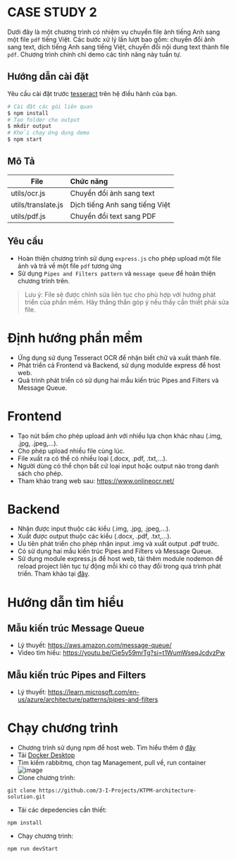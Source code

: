 # CASE STUDY 2
Dưới đây là một chương trình có nhiệm vụ chuyển file ảnh tiếng Anh sang một file `pdf` tiếng Việt. Các bước xử lý lần lượt bao gồm: chuyển đổi ảnh sang text, dịch tiếng Anh sang tiếng Việt, chuyển đổi nội dung text thành file `pdf`. Chương trình chính chỉ demo các tính năng này tuần tự.
## Hướng dẫn cài đặt
Yêu cầu cài đặt trước [tesseract](https://tesseract-ocr.github.io/tessdoc/Installation.html) trên hệ điều hành của bạn. 
```sh
# Cài đặt các gói liên quan
$ npm install
# Tạo folder cho output
$ mkdir output
# Khởi chạy ứng dụng demo
$ npm start
```
## Mô Tả
| File | Chức năng |
|--|:--|
| utils/ocr.js | Chuyển đổi ảnh sang text |
| utils/translate.js | Dịch tiếng Anh sang tiếng Việt |
| utils/pdf.js | Chuyển đổi text sang PDF |
## Yêu cầu
 - Hoàn thiện chương trình sử dụng `express.js` cho phép upload một file ảnh và trả về một file `pdf` tương ứng
 - Sử dụng `Pipes and Filters pattern` và `message queue` để hoàn thiện chương trình trên.
> Lưu ý: File sẽ được chỉnh sửa liên tục cho phù hợp với hướng phát triển của phần mềm. Hãy thẳng thắn góp ý nếu thấy cần thiết phải sửa file.
# Định hướng phần mềm
- Ứng dụng sử dụng Tesseract OCR để nhận biết chữ và xuất thành file.
- Phát triển cả Frontend và Backend, sử dụng modulde express để host web.
- Quá trình phát triển có sử dụng hai mẫu kiến trúc Pipes and Filters và Message Queue.
# Frontend
- Tạo nút bấm cho phép upload ảnh với nhiều lựa chọn khác nhau (.img, .jpg, .jpeg,...).
- Cho phép upload nhiều file cùng lúc.
- File xuất ra có thể có nhiều loại (.docx, .pdf, .txt,...).
- Người dùng có thể chọn bất cứ loại input hoặc output nào trong danh sách cho phép.
- Tham khảo trang web sau: https://www.onlineocr.net/
# Backend
- Nhận được input thuộc các kiểu (.img, .jpg, .jpeg,...).
- Xuất được output thuộc các kiểu (.docx, .pdf, .txt,...).
- Ưu tiên phát triển cho phép nhận input .img và xuất output .pdf trước.
- Có sử dụng hai mẫu kiến trúc Pipes and Filters và Message Queue.
- Sử dụng module express.js để host web, tải thêm module nodemon để reload project liên tục tự động mỗi khi có thay đổi trong quá trình phát triển. Tham khảo tại [đây](https://youtu.be/SccSCuHhOw0?si=6uIAmKSjHyeIVz1W&t=63).
# Hướng dẫn tìm hiểu
## Mẫu kiến trúc Message Queue
- Lý thuyết: https://aws.amazon.com/message-queue/
- Video tìm hiểu: https://youtu.be/Cie5v59mrTg?si=t1WumWseqJcdvzPw
## Mẫu kiến trúc Pipes and Filters
- Lý thuyết: https://learn.microsoft.com/en-us/azure/architecture/patterns/pipes-and-filters
# Chạy chương trình
- Chương trình sử dụng npm để host web. Tìm hiểu thêm ở [đây](https://docs.npmjs.com/downloading-and-installing-node-js-and-npm)
- Tải [Docker Desktop](https://www.docker.com/products/docker-desktop/)
- Tìm kiếm rabbitmq, chọn tag Management, pull về, run container
![image](https://github.com/user-attachments/assets/8a5d3eae-55cf-4003-bca3-e3020cb1ec0b)
- Clone chương trình:
```
git clone https://github.com/3-I-Projects/KTPM-architecture-solution.git
```
- Tải các depedencies cần thiết:
```
npm install
```
- Chạy chương trình:
```
npm run devStart
```

